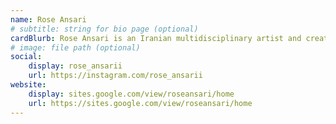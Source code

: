 ```yaml
---
name: Rose Ansari
# subtitle: string for bio page (optional)
cardBlurb: Rose Ansari is an Iranian multidisciplinary artist and creative technologist. She attended Alzahra University of Tehran for her Bachelor of Fine Arts. Currently, she is a Master of Fine Arts student in Art & Technology / Sound Practices at the School of the Art Institute of Chicago, USA.
# image: file path (optional)
social:
    display: rose_ansarii
    url: https://instagram.com/rose_ansarii
website:
    display: sites.google.com/view/roseansari/home
    url: https://sites.google.com/view/roseansari/home
---
```

